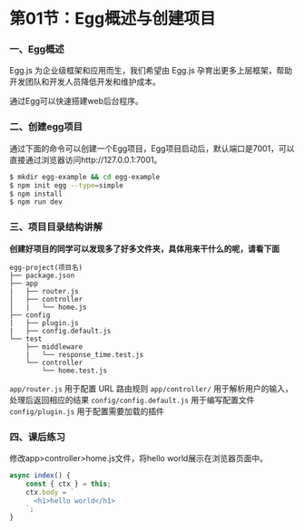 # 第01节：Egg概述与创建项目

### 一、Egg概述

Egg.js 为企业级框架和应用而生，我们希望由 Egg.js 孕育出更多上层框架，帮助开发团队和开发人员降低开发和维护成本。

通过Egg可以快速搭建web后台程序。

### 二、创建egg项目

通过下面的命令可以创建一个Egg项目，Egg项目启动后，默认端口是7001，可以直接通过浏览器访问http://127.0.0.1:7001。

``` bash
$ mkdir egg-example && cd egg-example
$ npm init egg --type=simple
$ npm install
$ npm run dev
```


### 三、项目目录结构讲解

**创建好项目的同学可以发现多了好多文件夹，具体用来干什么的呢，请看下面**
```
egg-project(项目名)
├── package.json
├── app
|   ├── router.js
│   ├── controller
│   |   └── home.js
├── config
|   ├── plugin.js
|   ├── config.default.js
└── test
    ├── middleware
    |   └── response_time.test.js
    └── controller
        └── home.test.js
```

``app/router.js`` 用于配置 URL 路由规则
``app/controller/`` 用于解析用户的输入，处理后返回相应的结果
``config/config.default.js`` 用于编写配置文件
``config/plugin.js`` 用于配置需要加载的插件

### 四、课后练习
修改app>controller>home.js文件，将hello world展示在浏览器页面中。
```js
async index() {
    const { ctx } = this;
    ctx.body = `
      <h1>hello world</h1>
    `;
}

```
